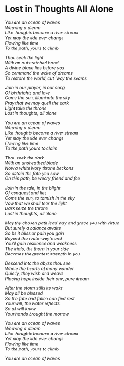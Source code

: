 # Lost in Thoughts All Alone
*You are an ocean of waves  
Weaving a dream  
Like thoughts become a river stream  
Yet may the tide ever change  
Flowing like time  
To the path, yours to climb*

*Thou seek the light  
With an outstretched hand  
A divine blade lies before you  
So command the wake of dreams  
To restore the world, cut 'way the seams*

*Join in our prayer, in our song  
Of birthrights and love  
Come the sun, illuminate the sky  
Pray that we may quell the dark  
Light take the throne  
Lost in thoughts, all alone*

*You are an ocean of waves  
Weaving a dream  
Like thoughts become a river stream  
Yet may the tide ever change  
Flowing like time  
To the path yours to claim*

*Thou seek the dark  
With an unsheathed blade  
Now a white ivory throne beckons  
So obtain the fate you sow  
On this path, be weary friend and foe*

*Join in the tale, in the blight  
Of conquest and lies  
Come the sun, to tarnish in the sky  
Vow that we shall tear the light  
Dark seize the throne  
Lost in thoughts, all alone*

*May thy chosen path lead way and grace you with virtue  
But surely a balance awaits  
So be it bliss or pain you gain  
Beyond the route-way's end  
You'll gain resilience and weakness  
The trials, the thorn in your side  
Becomes the greatest strength in you*

*Descend into the abyss thou see  
Where the hearts of many wander  
Quietly, they wish and weave  
Placing hope inside their one, pure dream*

*After the storm stills its wake  
May all be blessed  
So the fate and fallen can find rest  
Your will, the water reflects  
So all will know  
Your hands brought the morrow*

*You are an ocean of waves  
Weaving a dream  
Like thoughts become a river stream  
Yet may the tide ever change  
Flowing like time  
To the path, yours to climb*

*You are an ocean of waves*
